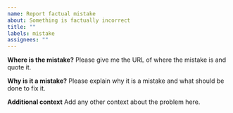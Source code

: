 ```yaml
---
name: Report factual mistake
about: Something is factually incorrect
title: ""
labels: mistake
assignees: ""
---
```


**Where is the mistake?**
Please give me the URL of where the mistake is and quote it.

**Why is it a mistake?**
Please explain why it is a mistake and what should be done to fix it.

**Additional context**
Add any other context about the problem here.
